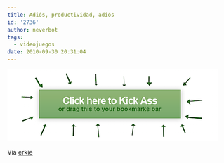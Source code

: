 ```yaml
---
title: Adiós, productividad, adiós
id: '2736'
author: neverbot
tags:
  - videojuegos
date: 2010-09-30 20:31:04
---
```


[![havefun.png](./adios-productividad-adios/havefun.png)](http://erkie.github.com/asteroids.min.js)

Vía [erkie](http://erkie.github.com/)